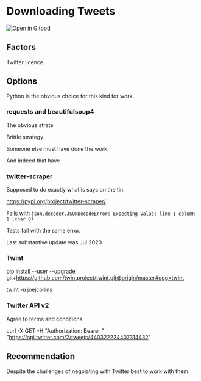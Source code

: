# Downloading Tweets

[![Open in Gitpod](https://gitpod.io/button/open-in-gitpod.svg)](https://gitpod.io/#https://github.com/joejcollins/lieutenant-green)

## Factors

Twitter licence


## Options

Python is the obvious choice for this kind for work.

### requests and beautifulsoup4

The obvious strate

Brittle strategy

Someone else must have done the work.

And indeed that have

### twitter-scraper

Supposed to do exactly what is says on the tin.

https://pypi.org/project/twitter-scraper/

Fails with `json.decoder.JSONDecodeError: Expecting value: line 1 column 1 (char 0)` 

Tests fail with the same error.

Last substantive update was Jul 2020.

### Twint



pip install --user --upgrade git+https://github.com/twintproject/twint.git@origin/master#egg=twint


twint -u joejcollins

### Twitter API v2

Agree to terms and conditions

curl -X GET -H "Authorization: Bearer <BEARER TOKEN>" "https://api.twitter.com/2/tweets/440322224407314432"


## Recommendation

Despite the challenges of negoiating with Twitter best to work with them.


